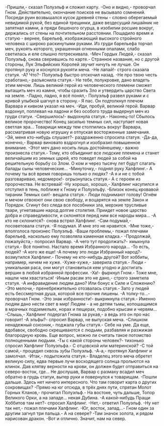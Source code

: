   -Пришли,- сказал Полуэльф и сложил карту.
-Оно и видно,- проворчал Гном.
Действительно, окончание поисков не вызывало сомнений. Посреди руин возвышался кусок древней стены - словно оберегаемый невидимой рукой, без единой трещинки, даже вездесущий лишайник не запятнал камни, а пряди бешеного огурца, в изобилии росшие вокруг, держались от стены на почтительном расстоянии. Пощадило время и статую - вернее, барельеф, изображающий высокого стройного человека с широко раскинутыми руками. Из груди барельефа торчал меч, рукоять которого, украшенная огненными опалами, слабо светилась и еле слышно потрескивала.
-Меч Гордых Людей,- сказал Полуэльф, снова сверившись по карте.- Странное название, но с другой стороны, Лук Эльфийских Королей звучит ничуть не лучше.
Он протянул руку и коснулся рукояти меча.
-Не лапай!- строго сказала статуя.
-А? Что?- Полуэльф быстро отскочил назад.
-Не про твою честь сработано,- разъяснила статуя.- Не тебе, полукровке, дано владеть этим мечом. Лишь великий герой из человеческого племени сможет вытащить меч из камня, чтобы сразить Зло и утвердить царство Света на земле.
-Ладно, ладно, я всё понял,- Полуэльф развел руками и с кривой улыбкой шагнул в сторону.- Я пас.
Он подтолкнул плечом Варвара и кивком указал на меч.
-Иди, пробуй, великий герой.
Варвар вздохнул, поплевал на ладони и без особого труда выдернул меч из груди статуи.
-Свершилось!- выдохнула статуя.- Наконец-то! Сбылось великое пророчество! Конец засилью темных сил, наступает новая светлая эра...
Товарищи между тем столпились вокруг Варвара, рассматривая новую игрушку и отпуская восторженные замечания.
-Эй, меня кто-нибудь слушает?- раздраженно спросила статуя.
-Да-да, конечно,- Варвар виновато вздрогнул и изобразил повышенное внимание.
-Этот меч дано носить лишь достойнешему,- важно произнесла статуя.- Тому, кто объединит все людские племена и станет величайшим из земных царей, кто поведет людей за собой на решительную борьбу со Злом. О ком и через тысячу лет будут слагать балады сыны человеческие...
-Минуточку,- поднял руку Халфлинг.- А почему ты всё время говоришь только о людях?
-А я и не с тобой разговариваю, недомерок!- огрызнулась статуя.- А с героем из пророчества. Не встревай!
-Ну хорошо, хорошо,- Халфлинг насупился и отступил в тень, поближе к Гному и Полуэльфу.
-Близок конец кровавой тирании Темных сил!- вещала статуя.- Люди поднимают голову! Огнём и мечом отвоюют они свою свободу, и воцарятся на земле Закон и Порядок. Сгинут без следа все пособники зла, мерзкие трусливые твари, угнетавшие народ долгие столетия. Приидет новое царство добра и справедливости, и склонятся перед ним все народы мира...
-А кто не склонится?- снова встрял Халфлинг.
-Сам подумай,- посоветовала статуя.
-Я подумал. И мне это не нравится.
-Мне тоже,- вполголоса произнес Полуэльф.
-Ваши проблемы,- пожал плечами барельеф, насколько ему позволяла каменная кладка.- 
-Продолжай, пожалуйста,- попросил Варвар.
-А чего тут продолжать?- хмыкнула статуя.- Всё понятно. Настало время Избранного народа...
-То есть, людей?
-А кого же еще!
-А почему это люди Избранный народ?- возмутился Халфлинг.- Почему не кто-нибудь другой? Вот хоббиты, например, ничем не хуже.
-Хуже-хуже,- заверила статуя.- Люди - уникальная раса, они могут становиться кем угодно и достигать вершин в любой избранной профессии.
-Ха!- фыркнул Гном.- Тоже мне, нашли чем хвастаться!
-Иным расам это не дано,- строго заметила статуя.
-А инфравидение людям дано? Или бонус к Силе и Сложению?
-Это мелочи,- пренебрежительно отозвалась статуя.- Зато у людей есть бессмертная душа, которой все прочие лишены.
-А толку-то...- проворчал Гном.
-Это знак избранности!- выкрикнула статуя.- Именно людям дано нести свет в мир! Людям - а не детям тьмы, копошащимся в мрачных подземельях, норах и пещерах, подобно крысам и червям...
-Слышь,- Халфлинг подергал Гнома за рукав,- а ведь это он про нас говорит!
-А эльфы?- спросил Варвар, не выпуская меча.
-Слишком ненадежный союзник,- поджала губы статуя.- Себе на уме. Да еще, вдобавок, свободно скрещиваются с людьми, разбавляя и разжижая благородную кровь. Еще вопрос, можно ли считать такое потомство полноценными людьми.
-Ты с какой стороны человек?- тихонько спросил Халфлинг Полуэльфа.- С отцовской или материнской?
-С той самой,- процедил сквозь зубы Полуэльф.
-А-а,- протянул Халфлинг и замолчал.
-Итак,- подытожила статуя.- Владелец этого меча обретет великую силу, едва первые лучи восходящего солнца прольются на клинок. Дав клятву верности на крови, он должен будет отправиться на северо-восток, где...
Не дослушав, Варвар с размаху всадил меч обратно в грудь статуи, вытер руки и повернулся к товарищам.
-Пошли дальше. Здесь нет ничего интересного. Что там говорит карта о других сокровищах?
-Прямо на юг отсюда, в трёх днях пути, спрятан Молот Горных Кланов,- прочитал Полуэльф.- На востоке, чуть дальше, Топор Великого Орки, а на западе... некая Дубина.
-А какой-нибудь Пращи Хоббитов там нет?- спросил Халфлинг.
-Нет,- ответил Полуэльф.
-Ну нет так нет,- пожал плечами Халфлинг.
-Юг, восток, запад...- Гном один за другим загнул три пальца.- А на севере?
-Там значок золота, и рядом нарисован дракон.
-Вот и отлично. Значит, нам на север.      